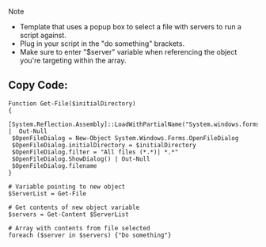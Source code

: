 > [!NOTE]
> - Template that uses a popup box to select a file with servers to run a script against.
> - Plug in your script in the "do something" brackets.
> - Make sure to enter "$server" variable when referencing the object you're targeting within the array.


## Copy Code:
```
Function Get-File($initialDirectory) 
{    
 [System.Reflection.Assembly]::LoadWithPartialName("System.windows.forms") |  Out-Null 
 $OpenFileDialog = New-Object System.Windows.Forms.OpenFileDialog 
 $OpenFileDialog.initialDirectory = $initialDirectory 
 $OpenFileDialog.filter = "All files (*.*)| *.*" 
 $OpenFileDialog.ShowDialog() | Out-Null 
 $OpenFileDialog.filename 
} 

# Variable pointing to new object
$ServerList = Get-File

# Get contents of new object variable
$servers = Get-Content $ServerList 

# Array with contents from file selected
foreach ($server in $servers) {"Do something"} 
```
